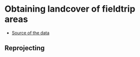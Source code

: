 # Obtaining landcover of fieldtrip areas
* [Source of the data](https://github.com/gretacv/Spatial_analysis_BESS/blob/main/fielwork_locations.geojson)
## Reprojecting
